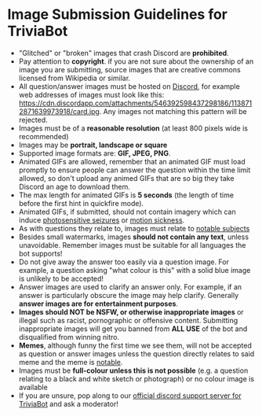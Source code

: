 # Image Submission Guidelines for TriviaBot

* "Glitched" or "broken" images that crash Discord are **prohibited**.
* Pay attention to **copyright**. if you are not sure about the ownership of an image you are submitting, source images that are creative commons licensed from Wikipedia or similar.
* All question/answer images must be hosted on [Discord](https://discord.com), for example web addresses of images must look like this: https://cdn.discordapp.com/attachments/546392598437298186/1138712871639973918/card.jpg. Any images not matching this pattern will be rejected.
* Images must be of a **reasonable resolution** (at least 800 pixels wide is recommended)
* Images may be **portrait, landscape or square**
* Supported image formats are: **GIF, JPEG, PNG**.
* Animated GIFs are allowed, remember that an animated GIF must load promptly to ensure people can answer the question within the time limit allowed, so don't upload any animed GIFs that are so big they take Discord an age to download them.
* The max length for animated GIFs is **5 seconds** (the length of time before the first hint in quickfire mode).
* Animated GIFs, if submitted, should not contain imagery which can induce [photosensitive seizures](https://epilepsysociety.org.uk/photosensitive-epilepsy) or [motion sickness](https://balanceanddizziness.org/disorders/vestibular-disorders/motion-and-cyber-sickness/).
* As with questions they relate to, images must relate to [notable subjects](https://en.wikipedia.org/wiki/Wikipedia:Notability)
* Besides small watermarks, images **should not contain any text**, unless unavoidable. Remember images must be suitable for all languages the bot supports!
* Do not give away the answer too easily via a question image. For example, a question asking "what colour is this" with a solid blue image is unlikely to be accepted!
* Answer images are used to clarify an answer only. For example, if an answer is particularly obscure the image may help clarify. Generally **answer images are for entertainment purposes**.
* **Images should NOT be NSFW, or otherwise inappropriate images** or illegal such as racist, pornographic or offensive content. Submitting inappropriate images will get you banned from **ALL USE** of the bot and disqualified from winning nitro.
* **Memes**, although funny the first time we see them, will not be accepted as question or answer images unless the question directly relates to said meme and the meme is [notable](https://en.wikipedia.org/wiki/Wikipedia:Notability).
* Images must be **full-colour unless this is not possible** (e.g. a question relating to a black and white sketch or photograph) or no colour image is available
* If you are unsure, pop along to our [official discord support server for TriviaBot](https://discord.gg/brainbox) and ask a moderator!
